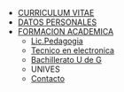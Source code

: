 <nav><ul>
        <li><a href="#">CURRICULUM VITAE </a></li>
        <li><a href="#">DATOS PERSONALES </a></li>
        <li><a href="#">FORMACION ACADEMICA </a>
            <ul><li><a href="">Lic.Pedagogia</a></li>
            <li><a href="">Tecnico en electronica</a></li>
            <li><a href="">Bachillerato U de G</a></li>
              </li>
        <li><a href="http://www.unives.com.mx/"></a>UNIVES</li>
        <li><a href="#">Contacto</a></li>
    </ul></nav>
